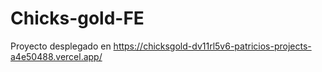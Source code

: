 # Chicks-gold-FE
Proyecto desplegado en https://chicksgold-dv11rl5v6-patricios-projects-a4e50488.vercel.app/

